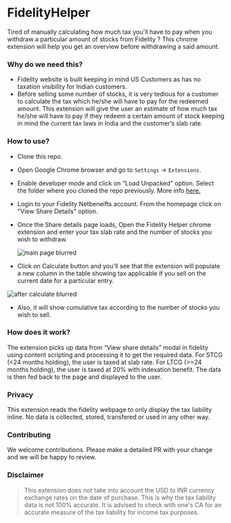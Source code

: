 # FidelityHelper
Tired of manually calculating how much tax you'll have to pay when you withdraw a particular amount of stocks from Fidelity ? 
This chrome extension will help you get an overview before withdrawing a said amount.

### Why do we need this? 

- Fidelity website is built keeping in mind US Customers as has no taxation visibility for Indian customers. 
- Before selling some number of stocks, it is very tedious for a customer to calculate the tax which he/she will have to pay for the redeemed amount. 
This extension will give the user an estimate of how much tax he/she will have to pay if they redeem a certain amount of stock keeping in mind the current tax laws in India and the customer’s slab rate. 

### How to use?
- Clone this repo.
- Open Google Chrome browser and go to `Settings` -> `Extensions`.
- Enable developer mode and click on "Load Unpacked" option. Select the folder where you cloned the repo previously. More info [here.](https://support.google.com/chrome/a/answer/2714278?hl=en#:~:text=Go%20to%20chrome%3A%2F%2Fextensions,the%20app%20or%20extension%20folder.)
- Login to your Fidelity Netbeneifts account. From the homepage click on "View Share Details" option.
- Once the Share details page loads, Open the Fidelity Helper chrome extension and enter your tax slab rate and the number of stocks you wish to withdraw.

  ![main page blurred](https://github.com/FidelityHelper/fidelityTaxhelper/assets/104997027/d9a792ef-ee98-4bf3-9db4-d061cffbc128)
- Click on Calculate button and you'll see that the extension will populate a new column in the table showing tax applicable if you sell on the current date for a particular entry.

  
![after calculate blurred](https://github.com/FidelityHelper/fidelityTaxhelper/assets/104997027/debc5538-9f2b-4906-84e2-a113cb933c65)
- Also, it will show cumulative tax according to the number of stocks you wish to sell.


### How does it work?
The extension picks up data from “View share details” modal in fidelity using content scripting and processing it to get the required data. For STCG (<24 months holding), the user is taxed at slab rate.  For LTCG (>=24 months holding), the user is taxed at 20% with indexation benefit. The data is then fed back to the page and displayed to the user.

### Privacy
This extension reads the fidelity webpage to only display the tax liability inline. No data is collected, stored, transfered or used in any other way.

### Contributing
We welcome contributions. Please make a detailed PR with your change and we will be happy to review.

### Disclaimer
> This extension does not take into account the USD to INR currency exchange rates on the date of purchase. This is why the tax liability data is not 100% accurate. It is advised to check with one's CA for an accurate measure of the tax liability for income tax purposes.
